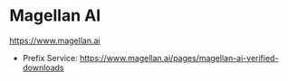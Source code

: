 # Magellan AI
https://www.magellan.ai
* Prefix Service: https://www.magellan.ai/pages/magellan-ai-verified-downloads
